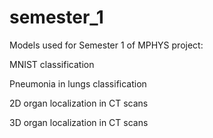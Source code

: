 # semester_1
Models used for Semester 1 of MPHYS project:

  MNIST classification

  Pneumonia in lungs classification

  2D organ localization in CT scans

  3D organ localization in CT scans
